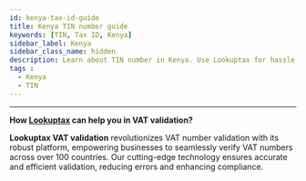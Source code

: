 ```yaml
---
id: kenya-tax-id-guide
title: Kenya TIN number guide
keywords: [TIN, Tax ID, Kenya]
sidebar_label: Kenya
sidebar_class_name: hidden
description: Learn about TIN number in Kenya. Use Lookuptax for hassle-free tax id validation in Kenya and other 100+ countries
tags : 
  - Kenya
  - TIN
---
```


----
**How [Lookuptax](https://lookuptax.com/) can help you in VAT validation?**

**Lookuptax VAT validation** revolutionizes VAT number validation with its robust platform, empowering businesses to seamlessly verify VAT numbers across over 100 countries. Our cutting-edge technology ensures accurate and efficient validation, reducing errors and enhancing compliance.
